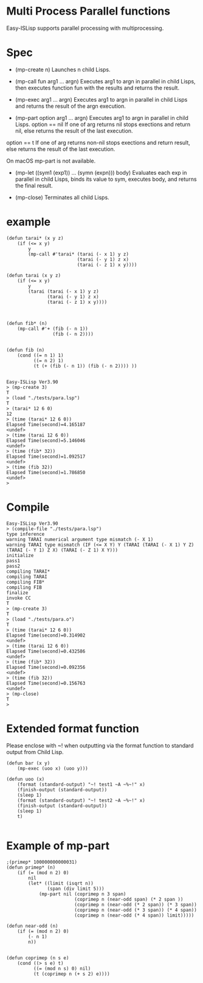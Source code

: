 # Multi Process Parallel functions
Easy-ISLisp supports parallel processing with multiprocessing.

# Spec

- (mp-create n) 
Launches n child Lisps.

- (mp-call fun arg1 ... argn) 
Executes arg1 to argn in parallel in child Lisps, then executes function fun with the results and returns the result.

- (mp-exec arg1 ... argn)
Executes arg1 to argn in parallel in child Lisps and returns the result of the argn execution.

- (mp-part option arg1 ... argn)
Executes arg1 to argn in parallel in child Lisps.
option == nil
If one of arg returns nil stops exections and return nil,
else  returns the result of the last execution.

option == t
If one of arg returns non-nil stops exections and return result,
else  returns the result of the last execution.

On macOS mp-part is not available. 

- (mp-let ((sym1 (exp1)) ... (symn (expn))) body) 
Evaluates each exp in parallel in child Lisps, binds its value to sym, executes body, and returns the final result.

- (mp-close) 
Terminates all child Lisps.


# example

```
(defun tarai* (x y z)
    (if (<= x y)
        y
        (mp-call #'tarai* (tarai (- x 1) y z) 
                          (tarai (- y 1) z x)
                          (tarai (- z 1) x y))))

(defun tarai (x y z)
    (if (<= x y)
        y
        (tarai (tarai (- x 1) y z)
               (tarai (- y 1) z x)
               (tarai (- z 1) x y))))



(defun fib* (n)
    (mp-call #'+ (fib (- n 1))
                 (fib (- n 2))))


(defun fib (n)
    (cond ((= n 1) 1)
          ((= n 2) 1)
          (t (+ (fib (- n 1)) (fib (- n 2)))) ))


Easy-ISLisp Ver3.90
> (mp-create 3)
T
> (load "./tests/para.lsp")
T
> (tarai* 12 6 0)
12
> (time (tarai* 12 6 0))
Elapsed Time(second)=4.165187
<undef>
> (time (tarai 12 6 0))
Elapsed Time(second)=5.146046
<undef>
> (time (fib* 32))
Elapsed Time(second)=1.092517
<undef>
> (time (fib 32))
Elapsed Time(second)=1.786850
<undef>
> 

```

# Compile

```
Easy-ISLisp Ver3.90
> (compile-file "./tests/para.lsp")
type inference
warning TARAI numerical argument type mismatch (- X 1)
warning TARAI type mismatch (IF (<= X Y) Y (TARAI (TARAI (- X 1) Y Z) (TARAI (- Y 1) Z X) (TARAI (- Z 1) X Y)))
initialize
pass1
pass2 
compiling TARAI* 
compiling TARAI 
compiling FIB* 
compiling FIB 
finalize
invoke CC
T
> (mp-create 3)
T
> (load "./tests/para.o")
T
> (time (tarai* 12 6 0))
Elapsed Time(second)=0.314902
<undef>
> (time (tarai 12 6 0))
Elapsed Time(second)=0.432586
<undef>
> (time (fib* 32))
Elapsed Time(second)=0.092356
<undef>
> (time (fib 32))
Elapsed Time(second)=0.156763
<undef>
> (mp-close)
T
> 

```

# Extended format function
Please enclose with ~! when outputting via the format function to standard output from Child Lisp.

```
(defun bar (x y)
    (mp-exec (uoo x) (uoo y)))

(defun uoo (x) 
    (format (standard-output) "~! test1 ~A ~%~!" x)
    (finish-output (standard-output))
    (sleep 1)
    (format (standard-output) "~! test2 ~A ~%~!" x)
    (finish-output (standard-output))
    (sleep 1)
    t)


```

# Example of mp-part

```
;(primep* 100000000000031)
(defun primep* (n)
    (if (= (mod n 2) 0)
        nil
        (let* ((limit (isqrt n))
               (span (div limit 5)))
            (mp-part nil (coprimep n 3 span)
                         (coprimep n (near-odd span) (* 2 span ))
                         (coprimep n (near-odd (* 2 span)) (* 3 span))
                         (coprimep n (near-odd (* 3 span)) (* 4 span))
                         (coprimep n (near-odd (* 4 span)) limit)))))

(defun near-odd (n)
    (if (= (mod n 2) 0)
        (- n 1)
        n))


(defun coprimep (n s e)
    (cond ((> s e) t)
          ((= (mod n s) 0) nil)
          (t (coprimep n (+ s 2) e))))

```